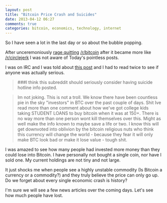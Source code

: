 ```yaml
---
layout: post
title: "Bitcoin Price Crash and Suicides"
date: 2013-04-12 06:27
comments: true
categories: bitcoin, economics, technology, internet
---
```


So I have seen a lot in the last day or so about the bubble popping.

After unceremoniously [rage quitting](http://www.reddit.com/r/Bitcoin/comments/1c2r87/im_sorry_but_i_can_take_no_more/) [/r/bitcoin](http://www.reddit.com/r/bitcoin) after it became more like [/r/circlejerk](http://www.reddit.com/r/circlejerk) I was not aware of Today's pointless posts.

I was on IRC and I was told about [this post](http://www.reddit.com/r/Bitcoin/comments/1c51ck/i_think_this_subreddit_should_seriously_consider/) and I had to read twice to see if anyone was actually serious.

>###I think this subreddit should seriously consider having suicide hotline info posted.

>Im not joking. This is not a troll. We know there have been countless pie in the sky "investors" in BTC over the past couple of days. Shit Ive read more than one comment about how we've got college kids taking STUDENT LOANS to buy bitcoin when it was at 150+. There is no way more than one person wont kill themselves over this. Might as well make the info known to maybe save a life or two.
I know this will get downvoted into oblivion by the bitcoin religious nuts who think this currency will change the world - because they fear it will only make BTC look bad or make it lose value - tough shit.

I was amazed to see how many people had invested more money than they could lose into Bitcoin. I have personally not bought a single coin, nor have I sold one. My current holdings are not tiny and not large.

It just shocks me when people see a highly unstable commodity (Is Bitcoin a currency or a commodity?) and they truly believe the price can only go up. Do we forget about every single economic crash is history?

I'm sure we will see a few news articles over the coming days. Let's see how much people have lost.
